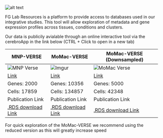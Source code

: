 

![alt text](https://i.imgur.com/yoRXYVA.png)

FG Lab Resources is a platform to provide access to databases used in our integrative studies. 
This tool will allow exploration of metadata and gene expression profiles across tissues, conditions and clusters.

Our data is publicily avialable through an online interactive tool via the cerebroApp in the link below (CTRL + Click to open in a new tab)


| MNP-VERSE | MoMac-VERSE | MoMac-VERSE (Downsampled) |
| --------------- | --------------- |--------------- |
| ![MNP Verse](https://i.imgur.com/L1sYSWH.png)|![Imgur](https://i.imgur.com/3sVf39r.png)|![MoMac Verse](https://i.imgur.com/3sVf39r.png)|
| [Link](http://macroverse.gustaveroussy.fr:8080/) | [Link](http://macroverse.gustaveroussy.fr:8081/)| [Link](http://macroverse.gustaveroussy.fr:8082/)|
| Genes: 2000  | Genes: 10356 | Genes: 5000 |
| Cells: 17859 | Cells: 134857 | Cells: 42348 |
| Publication Link | Publication Link | Publication Link |
| [.RDS download Link]() | [.RDS download Link](https://mega.nz/file/79QVDQwQ#KRfxnSxMq578Rlbd7yL5DXUqU-J8tY-3nz6n_lX-Ov8) | [.RDS download Link](https://mega.nz/file/vtJDTQgT#lsm_KnkLzHHYBJYTajv6hCCKcicJyGdVWxg6Oxl3sPA) |

For quick exploration of the MoMac-VERSE we recommend using the reduced version as this will greatly increase speed
